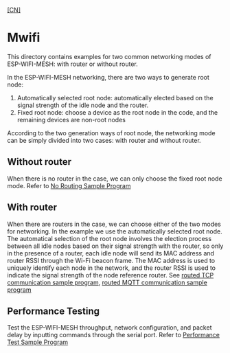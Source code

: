 [[CN]](./README_cn.md)

# Mwifi

This directory contains examples for two common networking modes of ESP-WIFI-MESH: with router or without router.

In the ESP-WIFI-MESH networking, there are two ways to generate root node:

1. Automatically selected root node: automatically elected based on the signal strength of the idle node and the router.
2. Fixed root node: choose a device as the root node in the code, and the remaining devices are non-root nodes

According to the two generation ways of root node, the networking mode can be simply divided into two cases: with router and without router.

## Without router

When there is no router in the case, we can only choose the fixed root node mode. Refer to [No Routing Sample Program](./no_router)

## With router

When there are routers in the case, we can choose either of the two modes for networking. In the example we use the automatically selected root node. The automatical selection of the root node involves the election process between all idle nodes based on their signal strength with the router, so only in the presence of a router, each idle node will send its MAC address and router RSSI through the Wi-Fi beacon frame. The MAC address is used to uniquely identify each node in the network, and the router RSSI is used to indicate the signal strength of the node reference router. See [routed TCP communication sample program](./router), [routed MQTT communication sample program](./mqtt_example)

## Performance Testing

Test the ESP-WIFI-MESH throughput, network configuration, and packet delay by inputting commands through the serial port. Refer to [Performance Test Sample Program](./console_test)
